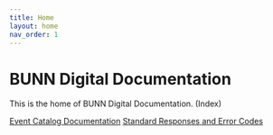 ```yaml
---
title: Home
layout: home
nav_order: 1
---
```


# BUNN Digital Documentation

This is the home of BUNN Digital Documentation. (Index)

[Event Catalog Documentation](events/)
[Standard Responses and Error Codes](responses/)

